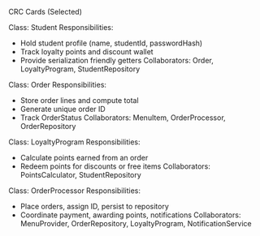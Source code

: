 CRC Cards (Selected)

Class: Student
Responsibilities:
- Hold student profile (name, studentId, passwordHash)
- Track loyalty points and discount wallet
- Provide serialization friendly getters
Collaborators: Order, LoyaltyProgram, StudentRepository

Class: Order
Responsibilities:
- Store order lines and compute total
- Generate unique order ID
- Track OrderStatus
Collaborators: MenuItem, OrderProcessor, OrderRepository

Class: LoyaltyProgram
Responsibilities:
- Calculate points earned from an order
- Redeem points for discounts or free items
Collaborators: PointsCalculator, StudentRepository

Class: OrderProcessor
Responsibilities:
- Place orders, assign ID, persist to repository
- Coordinate payment, awarding points, notifications
Collaborators: MenuProvider, OrderRepository, LoyaltyProgram, NotificationService

